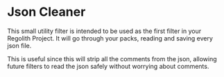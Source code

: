 # Json Cleaner

This small utility filter is intended to be used as the first filter in your Regolith Project. It will go through your packs, reading and saving every json file.

This is useful since this will strip all the comments from the json, allowing future filters to read the json safely without worrying about comments.